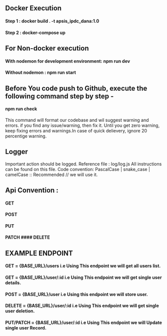 ## Docker Execution
#### Step 1 : docker build . -t apsis_ipdc_dana:1.0
#### Step 2 : docker-compose up

## For Non-docker execution
#### With nodemon for development environment: npm run dev
#### Without nodemon : npm run start

## Before You code push to Github, execute the following command step by step -
#### npm run check

This command will format our codebase and wil suggest warning and errors. if you find any issue/warning, then fix it. Until you get zero warning, keep fixing errors and warnings.In case of quick delievery, ignore 20 percentige warning.

## Logger
Important action should be logged. Reference file : log/log.js All instructions can be found on this file.
Code convention:
PascalCase | snake_case | camelCase :: Recommended // we will use it.

## Api Convention :
#### GET
#### POST
#### PUT
#### PATCH #### DELETE

## EXAMPLE ENDPOINT
#### GET = {BASE_URL}/users  i.e Using This endpoint we will get all users list.
#### GET = {BASE_URL}/user/:id  i.e Using This endpoint we will get single user details.
#### POST = {BASE_URL}/user i.e Using this endpoint we will store user.
#### DELETE = {BASE_URL}/user/:id  i.e Using This endpoint we will get single user deletion.
#### PUT/PATCH = {BASE_URL}/user/:id  i.e Using This endpoint we will Update single user Record.
